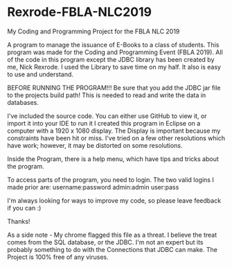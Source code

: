 # Rexrode-FBLA-NLC2019
My Coding and Programming Project for the FBLA NLC 2019

A program to manage the issuance of E-Books to a class of students. This program was made for the Coding and Programming Event (FBLA 2019). All of the code in this program except the JDBC library has been created by me, Nick Rexrode. I used the Library to save time on my half. It also is easy to use and understand.

BEFORE RUNNING THE PROGRAM!!!
Be sure that you add the JDBC jar file to the projects build path! This is needed to read and write the data in databases.

I've included the source code. You can either use GitHub to view it, or import it into your IDE to run it  I created this program in Eclipse on a computer with a 1920 x 1080 display.  The Display is important because my constraints have been hit or miss.  I've tried on a few other resolutions which have work; however, it may be distorted on some resolutions.

Inside the Program, there is a help menu, which have tips and tricks about the program.

To access parts of the program, you need to login.  The two valid logins I made prior are:
username:password
admin:admin
user:pass


I'm always looking for ways to improve my code, so please leave feedback if you can :)

Thanks!

As a side note - My chrome flagged this file as a threat.  I believe the treat comes from the SQL database, or the JDBC.  I'm not an expert but its probably something to do with the Connections that JDBC can make.  The Project is 100% free of any viruses.
